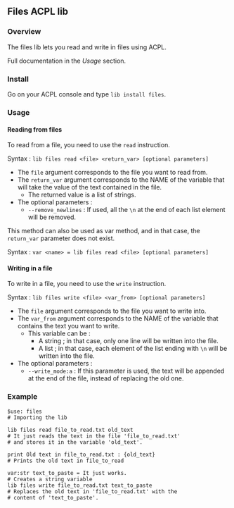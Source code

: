 ## Files ACPL lib 

### Overview
The files lib lets you read and write in files using ACPL.

Full documentation in the *Usage* section.

### Install 
Go on your ACPL console and type `lib install files`.

### Usage
#### Reading from files
To read from a file, you need to use the `read` instruction.

Syntax : `lib files read <file> <return_var> [optional parameters]`

- The `file` argument corresponds to the file you want to read from.
- The `return_var` argument corresponds to the NAME of the variable that will take the value of the text contained in the file.
  - The returned value is a list of strings.
- The optional parameters :
  - `--remove_newlines` : If used, all the `\n` at the end of each list element will be removed.
  
This method can also be used as var method, and in that case, the `return_var` parameter does not exist.

Syntax : `var <name> = lib files read <file> [optional parameters]`
    
#### Writing in a file
To write in a file, you need to use the `write` instruction.

Syntax : `lib files write <file> <var_from> [optional parameters]`

- The `file` argument corresponds to the file you want to write into.
- The `var_from` argument corresponds to the NAME of the variable that contains the text you want to write.
  - This variable can be :
    - A string ; in that case, only one line will be written into the file.
    - A list ; in that case, each element of the list ending with `\n` will be written into the file.
- The optional parameters :
  - `--write_mode:a` : If this parameter is used, the text will be appended at the end of the file, instead of replacing the old one.
    
### Example
```
$use: files
# Importing the lib

lib files read file_to_read.txt old_text
# It just reads the text in the file 'file_to_read.txt'
# and stores it in the variable 'old_text'.

print Old text in file_to_read.txt : {old_text}
# Prints the old text in file_to_read

var:str text_to_paste = It just works.
# Creates a string variable
lib files write file_to_read.txt text_to_paste
# Replaces the old text in 'file_to_read.txt' with the
# content of 'text_to_paste'.
```